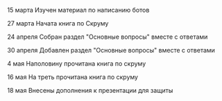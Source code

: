 15 марта 
Изучен материал по написанию ботов

27 марта 
Начата книга по Скруму

24 апреля
Собран раздел "Основные вопросы" вместе с ответами

30 апреля
Добавлен раздел "Основные вопросы" вместе с ответами

4 мая
Наполовину прочитана книга по скруму

16 мая
На треть прочитана книга по скруму

18 мая
Внесены дополнения к презентации для защиты

